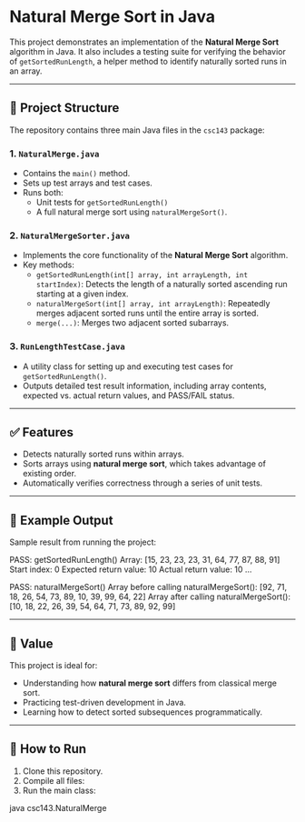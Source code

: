 # Natural Merge Sort in Java

This project demonstrates an implementation of the **Natural Merge Sort** algorithm in Java. It also includes a testing suite for verifying the behavior of `getSortedRunLength`, a helper method to identify naturally sorted runs in an array.

---

## 📁 Project Structure

The repository contains three main Java files in the `csc143` package:

### 1. `NaturalMerge.java`
- Contains the `main()` method.
- Sets up test arrays and test cases.
- Runs both:
  - Unit tests for `getSortedRunLength()`
  - A full natural merge sort using `naturalMergeSort()`.

### 2. `NaturalMergeSorter.java`
- Implements the core functionality of the **Natural Merge Sort** algorithm.
- Key methods:
  - `getSortedRunLength(int[] array, int arrayLength, int startIndex)`: Detects the length of a naturally sorted ascending run starting at a given index.
  - `naturalMergeSort(int[] array, int arrayLength)`: Repeatedly merges adjacent sorted runs until the entire array is sorted.
  - `merge(...)`: Merges two adjacent sorted subarrays.

### 3. `RunLengthTestCase.java`
- A utility class for setting up and executing test cases for `getSortedRunLength()`.
- Outputs detailed test result information, including array contents, expected vs. actual return values, and PASS/FAIL status.

---

## ✅ Features

- Detects naturally sorted runs within arrays.
- Sorts arrays using **natural merge sort**, which takes advantage of existing order.
- Automatically verifies correctness through a series of unit tests.

---

## 🧪 Example Output

Sample result from running the project:

PASS: getSortedRunLength()
Array: [15, 23, 23, 23, 31, 64, 77, 87, 88, 91]
Start index: 0
Expected return value: 10
Actual return value: 10
...

PASS: naturalMergeSort()
Array before calling naturalMergeSort(): [92, 71, 18, 26, 54, 73, 89, 10, 39, 99, 64, 22]
Array after calling naturalMergeSort(): [10, 18, 22, 26, 39, 54, 64, 71, 73, 89, 92, 99]


---

## 🧠 Value

This project is ideal for:
- Understanding how **natural merge sort** differs from classical merge sort.
- Practicing test-driven development in Java.
- Learning how to detect sorted subsequences programmatically.

---

## 🚀 How to Run

1. Clone this repository.
2. Compile all files:
3. Run the main class:

java csc143.NaturalMerge
